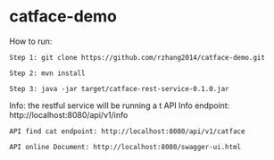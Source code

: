 # catface-demo

How to run:

    Step 1: git clone https://github.com/rzhang2014/catface-demo.git

    Step 2: mvn install

    Step 3: java -jar target/catface-rest-service-0.1.0.jar

Info: the restful service will be running a
t 
    API Info endpoint: http://localhost:8080/api/v1/info

    API find cat endpoint: http://localhost:8080/api/v1/catface

    API online Document: http://localhost:8080/swagger-ui.html  
